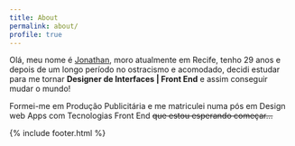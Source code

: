 ```yaml
---
title: About
permalink: about/
profile: true
---
```


Olá, meu nome é [Jonathan][Jonathan], moro atualmente em Recife, tenho 29 anos e depois de um longo período no ostracismo e acomodado, decidi estudar para me tornar <strong>Designer de Interfaces | Front End</strong> e assim conseguir mudar o mundo!

Formei-me em Produção Publicitária e me matriculei numa pós em Design web Apps com Tecnologias Front End <del>que estou esperando começar...</del>

[Jonathan]: https://twitter.com/jonathan_slima

{% include footer.html %}